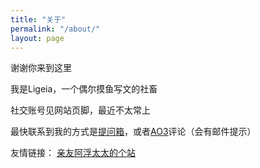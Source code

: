 ```yaml
---
title: "关于"
permalink: "/about/"
layout: page
---
```

谢谢你来到这里

我是Ligeia，一个偶尔摸鱼写文的社畜

社交账号见网站页脚，最近不太常上

最快联系到我的方式是[提问箱](https://marshmallow-qa.com/ligeia_li)，或者[AO3](https://archiveofourown.org/users/Ligeia13/)评论（会有邮件提示）

友情链接：
[亲友阿浮太太的个站](https://coococola.home.blog/)

